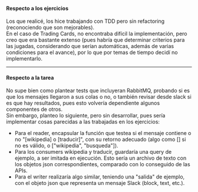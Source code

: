 #### Respecto a los ejercicios
Los que realicé, los hice trabajando con TDD pero sin refactoring (reconociendo que son mejorables).\
En el caso de Trading Cards, no encontraba difícil la implementación, pero creo que era bastante extenso (pues habría que determinar criterios para las jugadas, considerando que serían automáticas, además de varias condiciones para el avance), por lo que por temas de tiempo decidí no implementarlo.

---

#### Respecto a la tarea
No supe bien como plantear tests que incluyeran RabbitMQ, probando si es que los mensajes llegaron a sus colas o no, o también revisar desde slack si es que hay resultados, pues esto volvería dependiente algunos componentes de otros.\
Sin embargo, planteo lo siguiente, pero sin desarrollar, pues sería implementar cosas parecidas a las trabajadas en los ejercicios:
- Para el reader, encapsular la función que testea si el mensaje contiene o no "[wikipedia] o [traducir]", con su retorno adecuado (algo como [] si no es válido, o ["wikipedia", "busqueda"]).
- Para los consumers wikipedia y traducir, guardaría una query de ejemplo, a ser imitada en ejecución. Esto sería un archivo de texto con los objetos json correspondientes, comparado con lo conseguido de las APIs.
- Para el writer realizaría algo similar, teniendo una "salida" de ejemplo, con el objeto json que representa un mensaje Slack (block, text, etc.).
